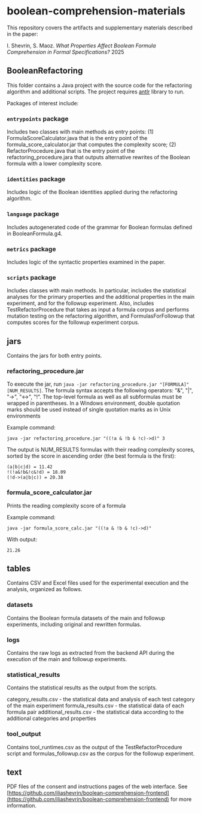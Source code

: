 # boolean-comprehension-materials
This repository covers the artifacts and supplementary materials described in the paper:

I. Shevrin, S. Maoz. <em>What Properties Affect Boolean Formula Comprehension in Formal Specifications?</em> 2025

## BooleanRefactoring
This folder contains a Java project with the source code for the refactoring algorithm and additional scripts. The project requires [antlr](https://www.antlr.org/download.html) library to run.

Packages of interest include:
### `entrypoints` package
Includes two classes with main methods as entry points: (1) FormulaScoreCalculator.java that is the entry point of the formula_score_calculator.jar that computes the complexity score; (2) RefactorProcedure.java that is the entry point of the refactoring_procedure.jara that outputs alternative rewrites of the Boolean formula with a lower complexity score.
### `identities` package
Includes logic of the Boolean identities applied during the refactoring algorithm.
### `language` package
Includes autogenerated code of the grammar for Boolean formulas defined in BooleanFormula.g4.
### `metrics` package
Includes logic of the syntactic properties examined in the paper.
### `scripts` package
Includes classes with main methods. In particular, includes the statistical analyses for the primary properties and the additional properties in the main experiment, and for the followup experiment. Also, includes TestRefactorProcedure that takes as input a formula corpus and performs mutation testing on the refactoring algorithm, and FormulasForFollowup that computes scores for the followup experiment corpus.

## jars
Contains the jars for both entry points.

### refactoring_procedure.jar

To execute the jar, run `java -jar refactoring_procedure.jar "[FORMULA]" [NUM_RESULTS]`. The formula syntax accepts the following operators: "&", "|", "->", "<->", "!". The top-level formula as well as all subformulas must be wrapped in parentheses. In a Windows environment, double quotation marks should be used instead of single quotation marks as in Unix environments

Example command:

`java -jar refactoring_procedure.jar "((!a & !b & !c)->d)" 3`

The output is NUM_RESULTS formulas with their reading complexity scores, sorted by the score in ascending order (the best formula is the first):

```
(a|b|c|d) = 11.42  
!(!a&!b&!c&!d) = 18.09  
(!d->(a|b|c)) = 20.38
```

### formula_score_calculator.jar

Prints the reading complexity score of a formula

Example command:

`java -jar formula_score_calc.jar "((!a & !b & !c)->d)"`

With output:

`21.26`

## tables
Contains CSV and Excel files used for the experimental execution and the analysis, organized as follows.
### datasets
Contains the Boolean formula datasets of the main and followup experiments, including original and rewritten formulas.
### logs
Contains the raw logs as extracted from the backend API during the execution of the main and followup experiments.
### statistical_results
Contains the statistical results as the output from the scripts.

category_results.csv - the statistical data and analysis of each test category of the main experiment
formula_results.csv - the statistical data of each formula pair
additional_results.csv - the statistical data according to the additional categories and properties
### tool_output
Contains tool_runtimes.csv as the output of the TestRefactorProcedure script and formulas_followup.csv as the corpus for the followup experiment.
## text
PDF files of the consent and instructions pages of the web interface. See [https://github.com/iliashevrin/boolean-comprehension-frontend](https://github.com/iliashevrin/boolean-comprehension-frontend) for more information.

